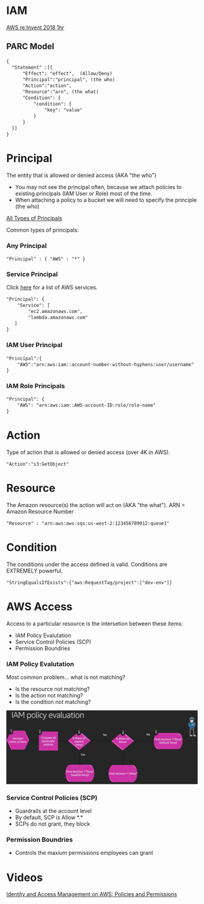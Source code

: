 # IAM
[AWS re:Invent 2018 1hr](https://youtu.be/YQsK4MtsELU)

## PARC Model
```
{
  "Statement" :[{
      "Effect": "effect",  (Allow/Deny)
      "Principal":"principal", (the who)
      "Action":"action", 
      "Resource":"arn", (the what)
      "Condition": {
          "condition": {
              "key": "value"
          }
      }
  }]
}
```

# Principal
The entity that is allowed or denied access (AKA "the who") 

- You may not see the principal often, because we attach policies to existing principals (IAM User or Role) most of the time.
- When attaching a policy to a bucket we will need to specify the principle (the who)

[All Types of Principals](https://docs.aws.amazon.com/IAM/latest/UserGuide/reference_policies_elements_principal.html)

Common types of principals:

### Any Principal
```
"Principal" : { "AWS" : "*" }
```

### Service Principal 
Click [here](service-principals.md) for a list of AWS services.

```
"Principal": {
    "Service": [
        "ec2.amazonaws.com",
        "lambda.amazonaws.com"
   ]
}
```

### IAM User Principal
```
"Principal":{
    "AWS":"arn:aws:iam::account-number-without-hyphens:user/username"
}
```

### IAM Role Principals
```
"Principal": { 
    "AWS": "arn:aws:iam::AWS-account-ID:role/role-name" 
}
```

# Action
Type of action that is allowed or denied access (over 4K in AWS).

```
"Action":"s3:GetObject"
```

# Resource
The Amazon resource(s) the action will act on (AKA "the what"). ARN = Amazon Resource Number

```
"Resource" : "arn:aws:aws:sqs:us-west-2:123456789012:queue1"
```

# Condition
The conditions under the access defined is valid.  Conditions are 
EXTREMELY powerful.
```
"StringEqualsIfExists":{"aws:RequestTag/project":["dev-env"]}
```

# AWS Access
Access to a particular resource is the intersetion between these items:
  - IAM Policy Evalutation
  - Service Control Policies (SCP)
  - Permission Boundries

### IAM Policy Evalutation
Most common problem... what is not matching?
  - Is the resource not matching?
  - Is the action not matching?
  - Is the condition not matching?

![](./docs/iam-policy-enforcement.png)

### Service Control Policies (SCP)
- Guardrails at the account level
- By default, SCP is Allow \*.\*
- SCPs do not grant, they block

### Permission Boundries
- Controls the maxium permissions employees can grant

# Videos
[Identity and Access Management on AWS: Policies and Permissions](
https://app.pluralsight.com/library/courses/identity-access-management-aws-policies-permissions/table-of-contents)


